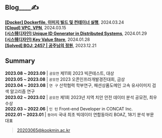 
Blog____✍️  
---

**[[Docker] Dockerfile, 이미지 빌드 및 컨테이너 실행](https://noooey.tistory.com/79)**, 2024.03.24 <br/> 
**[[Cloud] VPC, VPN](https://noooey.tistory.com/78)**, 2024.03.15 <br/> 
**[[시스템디자인] Unique ID Generator in Distributed Systems](https://noooey.tistory.com/76)**, 2024.01.29 <br/> 
**[[시스템디자인] Key Value Store](https://noooey.tistory.com/75)**, 2024.01.28 <br/> 
**[[Solved] BOJ: 2457 | 공주님의 정원](https://noooey.tistory.com/73)**, 2023.12.21 <br/> 


Summary  
---
**2023.08 ~ 2023.09** | `공모전`  제11회 2023 빅콘테스트, 대상  
**2023.05 ~ 2023.08** | `공모전`  2023 오픈인프라개발경진대회, 금상  
**2023.04 ~ 2023.08** | `연 구`  산학협력 학부연구,  패션상품도메인 고속 유사이미지 검색 알고리즘 연구  
**2023.02 ~ 2023.02** | `공모전`  제1회 2023년 지역 치안 안전 데이터 분석 공모전, 최우수상  
**2022.03 ~ 2022.06** | `인 턴`  Front-end Developer in CONCAT Inc.  
**2022.01 ~ 2023.01** | `동아리` 국내 최초 빅데이터 연합동아리 BOAZ, 18기 분석 부문 대표

> 20203065@kookmin.ac.kr